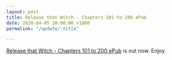 ```yaml
---
layout: post
title: Release that Witch - Chapters 101 to 200 ePub
date: 2020-04-05 10:00:00 +1000
permalink: "/update/:title"

---
```

[Release that Witch - Chapters 101 to 200 ePub](/release-that-witch) is out now. Enjoy.